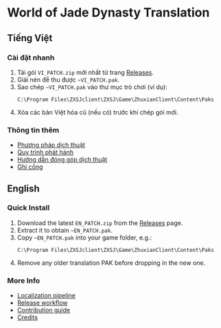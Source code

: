 # World of Jade Dynasty Translation

## Tiếng Việt

### Cài đặt nhanh
1. Tải gói `VI_PATCH.zip` mới nhất từ trang [Releases](https://github.com/yakiro-nvg/wojd_trans/releases/latest).
2. Giải nén để thu được `~VI_PATCH.pak`.
3. Sao chép `~VI_PATCH.pak` vào thư mục trò chơi (ví dụ):
   ```
   C:\Program Files\ZXSJclient\ZXSJ\Game\ZhuxianClient\Content\Paks
   ```
4. Xóa các bản Việt hóa cũ (nếu có) trước khi chép gói mới.

### Thông tin thêm
- [Phương pháp dịch thuật](docs/methodology.md)
- [Quy trình phát hành](docs/release-process.md)
- [Hướng dẫn đóng góp dịch thuật](docs/contributing-vi.md)
- [Ghi công](docs/credits.md)

## English

### Quick Install
1. Download the latest `EN_PATCH.zip` from the [Releases](https://github.com/yakiro-nvg/wojd_trans/releases/latest) page.
2. Extract it to obtain `~EN_PATCH.pak`.
3. Copy `~EN_PATCH.pak` into your game folder, e.g.:
   ```
   C:\Program Files\ZXSJclient\ZXSJ\Game\ZhuxianClient\Content\Paks
   ```
4. Remove any older translation PAK before dropping in the new one.

### More Info
- [Localization pipeline](docs/methodology.md)
- [Release workflow](docs/release-process.md)
- [Contribution guide](docs/contributing-en.md)
- [Credits](docs/credits.md)
